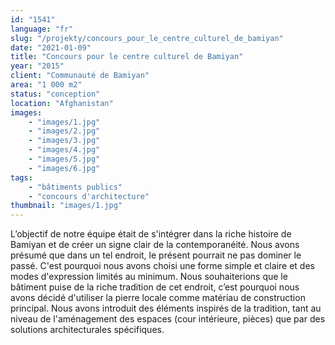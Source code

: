 ```yaml
---
id: "1541"
language: "fr"
slug: "/projekty/concours_pour_le_centre_culturel_de_bamiyan"
date: "2021-01-09"
title: "Concours pour le centre culturel de Bamiyan"
year: "2015"
client: "Communauté de Bamiyan"
area: "1 000 m2"
status: "conception"
location: "Afghanistan"
images: 
    - "images/1.jpg"
    - "images/2.jpg"
    - "images/3.jpg"
    - "images/4.jpg"    
    - "images/5.jpg"    
    - "images/6.jpg"    
tags: 
    - "bâtiments publics"
    - "concours d'architecture"
thumbnail: "images/1.jpg"
---
```

L’objectif de notre équipe était de s'intégrer dans la riche histoire de Bamiyan et de créer un signe clair de la contemporanéité. Nous avons présumé que dans un tel endroit, le présent pourrait ne pas dominer le passé. C'est pourquoi nous avons choisi une forme simple et claire et des modes d'expression limités au minimum. Nous souhaiterions que le bâtiment puise de la riche tradition de cet endroit, c’est pourquoi nous avons décidé d'utiliser la pierre locale comme matériau de construction principal. Nous avons introduit des éléments inspirés de la tradition, tant au niveau de l'aménagement des espaces (cour intérieure, pièces) que par des solutions architecturales spécifiques.

